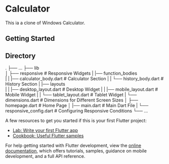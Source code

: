 # Calculator

This ia a clone of Windows Calculator.

## Getting Started

## Directory
.
    ├── ...
    ├── lib                               
    │   ├── responsive                    # Responsive Widgets
    |       |── function_bodies           
    |       |   |── calculator_body.dart  # Calculator Section
    |       |   └── history_body.dart     # History Section
    |       |── layouts                   
    |       |   |── desktop_layout.dart   # Desktop Widget
    |       |   |── mobile_layout.dart    # Mobile Widget
    |       |   └── tablet_layout.dart    # Tablet Widget
    |       └── dimensions.dart           # Dimensions for Different Screen Sizes
    │   ├── homepage.dart                 # Home Page
    │   |── main.dart                     # Main Dart File
    |   └── responsive_config.dart        # Configuring Responsive Conditions
    └── ...

A few resources to get you started if this is your first Flutter project:

- [Lab: Write your first Flutter app](https://docs.flutter.dev/get-started/codelab)
- [Cookbook: Useful Flutter samples](https://docs.flutter.dev/cookbook)

For help getting started with Flutter development, view the
[online documentation](https://docs.flutter.dev/), which offers tutorials,
samples, guidance on mobile development, and a full API reference.
